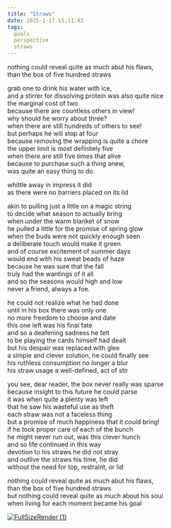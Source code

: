 ```yaml
---
title: "Straws"
date: 2015-1-17 15:11:43
tags:
  goals
  perspective
  straws
---
```



nothing could reveal quite as much abut his flaws,  
 than the box of five hundred straws

grab one to drink his water with ice,  
 and a stirrer for dissolving protein was also quite nice  
 the marginal cost of two  
 because there are countless others in view!  
 why should he worry about three?  
 when there are still hundreds of others to see!  
 but perhaps he will stop at four  
 because removing the wrapping is quite a chore  
 the upper limit is most definitely five  
 when there are still five times that alive  
 because to purchase such a thing anew,  
 was quite an easy thing to do.

whittle away in impress it did  
 as there were no barriers placed on its lid

akin to pulling just a little on a magic string  
 to decide what season to actually bring  
 when under the warm blanket of snow  
 he pulled a little for the promise of spring glow  
 when the buds were not quickly enough seen  
 a deliberate touch would make it green  
 and of course excitement of summer days  
 would end with his sweat beads of haze  
 because he was sure that the fall  
 truly had the wantings of it all  
 and so the seasons would high and low  
 never a friend, always a foe.

he could not realize what he had done  
 until in his box there was only one  
 no more freedom to choose and date  
 this one left was his final fate  
 and so a deafening sadness he felt  
 to be playing the cards himself had dealt  
 but his despair was replaced with glee  
 a simple and clever solution, he could finally see  
 his ruthless consumption no longer a blur  
 his straw usage a well-defined, act of stir

you see, dear reader, the box never really was sparse  
 because insight to this future he could parse  
 it was when quite a plenty was left  
 that he saw his wasteful use as theft  
 each straw was not a faceless thing  
 but a promise of much happiness that it could bring!  
 if he took proper care of each of the bunch  
 he might never run out, was this clever hunch  
 and so life continued in this way  
 devotion to his straws he did not stray  
 and outlive the straws his time, he did  
 without the need for top, restraint, or lid

nothing could reveal quite as much abut his flaws,  
 than the box of five hundred straws  
 but nothing could reveal quite as much about his soul  
 when living for each moment became his goal

[![FullSizeRender (1)](http://vsoch.com/blog/wp-content/uploads/2015/01/FullSizeRender-1-1024x768.jpg)](http://vsoch.com/blog/wp-content/uploads/2015/01/FullSizeRender-1.jpg)


